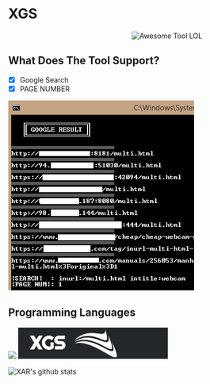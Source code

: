 # XGS
<img src = 'https://github.com/XZRFMA/XGS/blob/main/IMG/XGSBOX.png' width=255 alt = 'Awesome Tool LOL' align='right'/><br>
## What Does The Tool Support?
- [X] Google Search
- [X] PAGE NUMBER

![image](IMG/example.png)

## Programming Languages
<img src = 'https://github.com/MarikIshtar007/MarikIshtar007/blob/master/images/python2.png' height='30'/>
<img src="IMG/XGSBARW.png" width=60% align='cemter'>

![XAR's github stats](https://github-readme-stats.vercel.app/api?username=XAMFRA&show_icons=true&hide=[%22issues%22])
